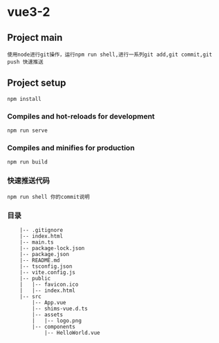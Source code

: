 # vue3-2

## Project main
```
使用node进行git操作，运行npm run shell,进行一系列git add,git commit,git push 快速推送
```

## Project setup
```
npm install
```

### Compiles and hot-reloads for development
```
npm run serve
```

### Compiles and minifies for production
```
npm run build
```

### 快速推送代码
```
npm run shell 你的commit说明
```

### 目录
```
    |-- .gitignore
    |-- index.html
    |-- main.ts
    |-- package-lock.json
    |-- package.json
    |-- README.md
    |-- tsconfig.json
    |-- vite.config.js
    |-- public
    |   |-- favicon.ico
    |   |-- index.html
    |-- src
        |-- App.vue
        |-- shims-vue.d.ts
        |-- assets
        |   |-- logo.png
        |-- components
            |-- HelloWorld.vue
```